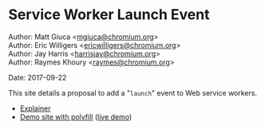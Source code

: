 # Service Worker Launch Event

Author: Matt Giuca &lt;<mgiuca@chromium.org>&gt;<br>
Author: Eric Willigers &lt;<ericwilligers@chromium.org>&gt;<br>
Author: Jay Harris &lt;<harrisjay@chromium.org>&gt;<br>
Author: Raymes Khoury &lt;<raymes@chromium.org>&gt;

Date: 2017-09-22

This site details a proposal to add a "`launch`" event to Web service workers.

* [Explainer](explainer.md)
* [Demo site with polyfill](demos)
  ([live demo](https://wicg.github.io/sw-launch/demos/))
